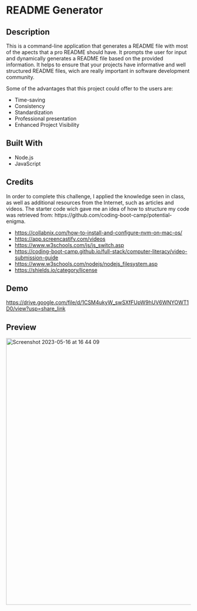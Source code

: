 # README Generator 

<h2>Description</h2>

This is a command-line application that generates a README file with most of the apects that a pro README should have. It prompts the user for input and dynamically generates a README file based on the provided information. It helps to ensure that your projects have informative and well structured README files, wich are really important in software development community. 

Some of the advantages that this project could offer to the users are: 

* Time-saving 
* Consistency 
* Standardization
* Professional presentation 
* Enhanced Project Visibility

<h2>Built With</h2> 

- Node.js
- JavaScript



<h2>Credits</h2>
In order to complete this challenge, I applied the knowledge seen in class, as well as additional resources from the Internet, such as articles and videos. The starter code wich gave me an idea of how to structure my code was retrieved from: https://github.com/coding-boot-camp/potential-enigma. 

* https://collabnix.com/how-to-install-and-configure-nvm-on-mac-os/
* https://app.screencastify.com/videos
* https://www.w3schools.com/js/js_switch.asp
* https://coding-boot-camp.github.io/full-stack/computer-literacy/video-submission-guide
* https://www.w3schools.com/nodejs/nodejs_filesystem.asp
* https://shields.io/category/license




<h2>Demo</h2>

https://drive.google.com/file/d/1CSM4ukyW_swSXfFUpW9hUV6WNYOWT1D0/view?usp=share_link


<h2>Preview</h2

 <img width="1268" alt="Screenshot 2023-05-16 at 16 45 26" src="https://github.com/ChemaKing13/9.ReadMe-Gen/assets/124849302/a372ec47-250a-444c-b3f4-dd43c8dc3a82">
  
  
<img width="727" alt="Screenshot 2023-05-16 at 16 44 09" src="https://github.com/ChemaKing13/9.ReadMe-Gen/assets/124849302/7ee945c5-cbf6-43f2-aafe-75b5f780d360">


